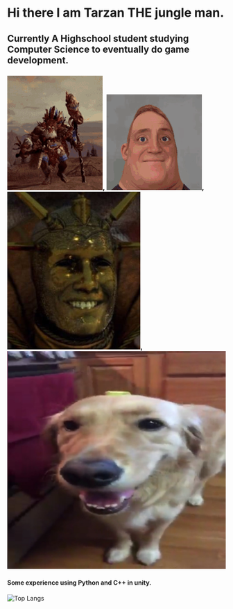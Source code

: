 # Hi there I am Tarzan THE jungle man.
## Currently A Highschool student studying Computer Science to eventually do game development.
### ![alt text](wurrzag-total-war-warhammer.gif), ![alt text](incredible-incredible-turning-into-canny.gif), ![alt text](BalthasarYes.jpg),![alt text](ButterDog2.jpg)

#### Some experience using Python and C++ in unity.
![Top Langs](https://github-readme-stats.vercel.app/api/top-langs/?username=TarzanJungleMan&theme=tokyonight)
